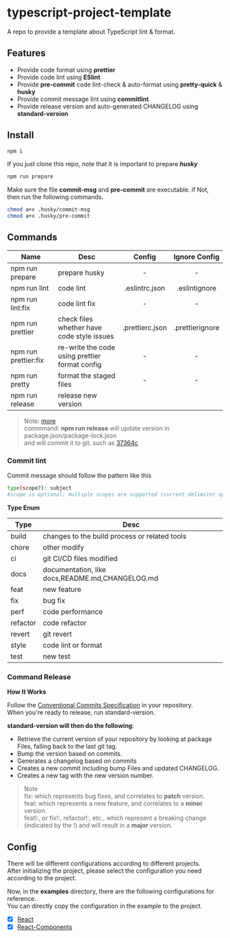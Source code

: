 # typescript-project-template

A repo to provide a template about TypeScript lint &amp; format.

## Features

- Provide code format using **prettier**
- Provide code lint using **ESlint**
- Provide **pre-commit** code lint-check & auto-format using **pretty-quick** & **husky**
- Provide commit message lint using **commitlint**
- Provide release version and auto-generated CHANGELOG using **standard-version**

## Install

```sh
npm i
```

If you just clone this repo, note that it is important to prepare **_husky_**

```sh
npm run prepare
```

Make sure the file **commit-msg** and **pre-commit** are executable.
if Not, then run the following commands.

```sh
chmod a+x .husky/commit-msg
chmod a+x .husky/pre-commit
```

## Commands

| Name                 | Desc                                           |     Config      |  Ignore Config  |
| -------------------- | ---------------------------------------------- | :-------------: | :-------------: |
| npm run prepare      | prepare husky                                  |        -        |        -        |
| npm run lint         | code lint                                      | .eslintrc.json  |  .eslintignore  |
| npm run lint:fix     | code lint fix                                  |        -        |        -        |
| npm run prettier     | check files whether have code style issues     | .prettierc.json | .prettierignore |
| npm run prettier:fix | re-write the code using prettier format config |        -        |        -        |
| npm run pretty       | format the staged files                        |        -        |        -        |
| npm run release      | release new version                            |                 |                 |

> Note: [more](#command-release)  
> commmand: **npm run release** will update version in package.json/package-lock.json  
> and will commit it to git. such as [37364c](https://github.com/sanjayheaven/typescript-project-template/commit/37364c602e5209b6ccb3f5cc466cb92ac2fa19d9)

### Commit lint

Commit message should follow the pattern like this

```sh
type(scope?): subject
#scope is optional; multiple scopes are supported (current delimiter options: "/", "\" and ",")
```

**Type Enum**

| Type     | Desc                                            |
| -------- | ----------------------------------------------- |
| build    | changes to the build process or related tools   |
| chore    | other modify                                    |
| ci       | git CI/CD files modified                        |
| docs     | documentation, like docs,README.md,CHANGELOG.md |
| feat     | new feature                                     |
| fix      | bug fix                                         |
| perf     | code performance                                |
| refactor | code refactor                                   |
| revert   | git revert                                      |
| style    | code lint or format                             |
| test     | new test                                        |

### Command Release

**How It Works**

Follow the [Conventional Commits Specification](https://github.com/conventional-changelog/standard-version#:~:text=Conventional%20Commits%20Specification) in your repository.  
When you're ready to release, run standard-version.

**standard-version will then do the following**:

- Retrieve the current version of your repository by looking at package Files, falling back to the last git tag.
- Bump the version based on commits.
- Generates a changelog based on commits
- Creates a new commit including bump Files and updated CHANGELOG.
- Creates a new tag with the new version number.

> Note  
> fix: which represents bug fixes, and correlates to **patch** version.  
> feat: which represents a new feature, and correlates to a **minor** version.  
> feat!:, or fix!:, refactor!:, etc., which represent a breaking change (indicated by the !) and will result in a **major** version.

## Config

There will be different configurations according to different projects.  
After initializing the project, please select the configuration you need according to the project.

Now, in the **examples** directory, there are the following configurations for reference.  
You can directly copy the configuration in the example to the project.

- [x] [React](./examples/React)
- [x] [React-Components](./examples/React-Components)
